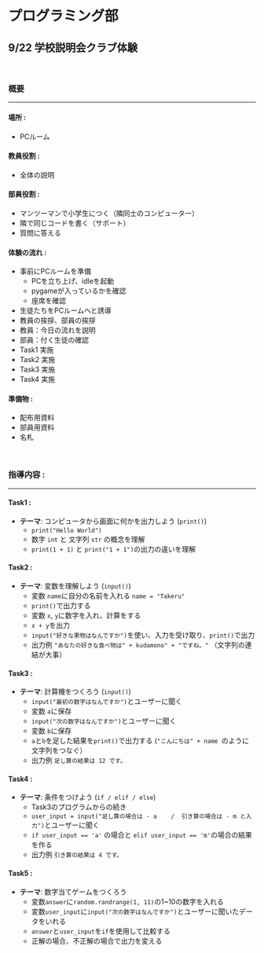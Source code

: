 # プログラミング部
## 9/22 学校説明会クラブ体験
&nbsp;



### 概要
---

#### **場所** : 

- PCルーム


#### **教員役割** :

- 全体の説明



#### **部員役割** : 

- マンツーマンで小学生につく（隣同士のコンピューター）
- 隣で同じコードを書く（サポート）
- 質問に答える


#### **体験の流れ** :

- 事前にPCルームを準備
	- PCを立ち上げ、idleを起動
	- pygameが入っているかを確認
	- 座席を確認
- 生徒たちをPCルームへと誘導 
- 教員の挨拶、部員の挨拶
- 教員：今日の流れを説明
- 部員：付く生徒の確認
- Task1 実施
- Task2 実施
- Task3 実施
- Task4 実施


#### **準備物** :

- 配布用資料
- 部員用資料
- 名札

&nbsp;


### **指導内容** :
---

#### **Task1** :

- **テーマ**: コンピュータから画面に何かを出力しよう (`print()`)
	- `print("Hello World")`
	- 数字 `int` と 文字列 `str` の概念を理解
	- `print(1 + 1)` と `print("1 + 1")`の出力の違いを理解


#### **Task2** :

- **テーマ**: 変数を理解しよう (`input()`)
	- 変数 `name`に自分の名前を入れる `name = "Takeru"`
	- `print()`で出力する
	- 変数 `x`, `y`に数字を入れ、計算をする
	- `x + y`を出力
	- `input("好きな果物はなんですか")`を使い、入力を受け取り、`print()`で出力
	- 出力例 `"あなたの好きな食べ物は" + kudamono" + "ですね。"` （文字列の連結が大事）


#### **Task3** :

- **テーマ**: 計算機をつくろう (`input()`)
	- `input("最初の数字はなんですか")`とユーザーに聞く
	- 変数 `a`に保存
	- `input("次の数字はなんですか")`とユーザーに聞く
	- 変数 `b`に保存
	- `a`と`b`を足した結果を`print()`で出力する (`"こんにちは" + name `のように文字列をつなぐ）
	- 出力例 `足し算の結果は 12 です。`



#### **Task4** :

- **テーマ**: 条件をつけよう (`if / elif / else`)
	- Task3のプログラムからの続き
	- `user_input = input("足し算の場合は - a    /  引き算の場合は - m と入力")`とユーザーに聞く
	- `if user_input == 'a'` の場合と `elif user_input == 'm'`の場合の結果を作る
	- 出力例 `引き算の結果は 4 です。`


#### **Task5** :

- **テーマ**: 数字当てゲームをつくろう
	- 変数`answer`に`random.randrange(1, 11)`の1~10の数字を入れる
	- 変数`user_input`に`input("次の数字はなんですか")`とユーザーに聞いたデータをいれる
	- `answer`と`user_input`を`if`を使用して比較する
	- 正解の場合、不正解の場合で出力を変える








